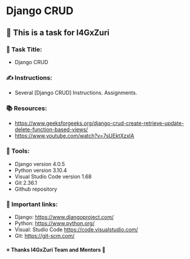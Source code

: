 
# Django CRUD
## 📝 This is a task for I4GxZuri
### 📜 Task Title: 
- Django CRUD
### ✍ Instructions:
- Several [Django CRUD] Instructions. Assignments.
### 📚 Resources:
- https://www.geeksforgeeks.org/django-crud-create-retrieve-update-delete-function-based-views/
- https://www.youtube.com/watch?v=7sUEktXzxlA
### 🔧 Tools:
- Django version 4.0.5 
- Python version 3.10.4
- Visual Studio Code version 1.68 
- Git 2.36.1
- Github repository
### 📌 Important links:
- Django: https://www.djangoproject.com/
- Python: https://www.python.org/
- Visual: Studio Code https://code.visualstudio.com/
- Git: https://git-scm.com/
#### ⭐ Thanks I4GxZuri Team and Mentors 🏅
